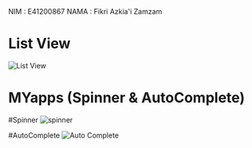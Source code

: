 NIM : E41200867 
NAMA : Fikri Azkia'i Zamzam

# List View 

![List View](https://user-images.githubusercontent.com/80694693/136409599-9c1d23cf-08b6-40ab-80cc-88c0b5540ff7.jpg)

# MYapps (Spinner & AutoComplete)

#Spinner 
![spinner](https://user-images.githubusercontent.com/80694693/136413321-68ca3351-10cf-4551-95c8-409fcd27cbde.jpg)


#AutoComplete
![Auto Complete](https://user-images.githubusercontent.com/80694693/136413348-0d1d588b-c3f2-46a1-b5f7-92e71c4e8e25.jpg)


